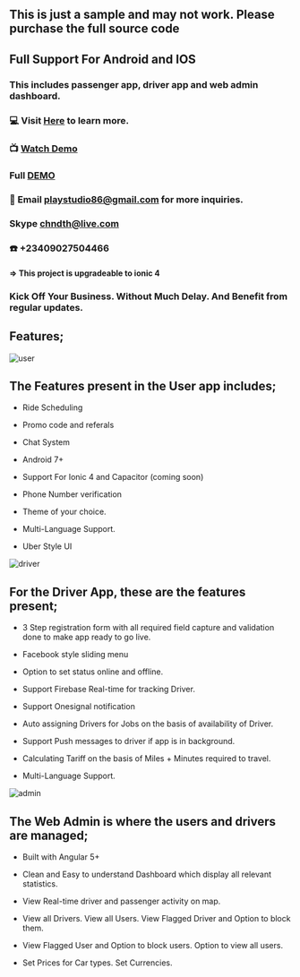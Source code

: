 
## This is just a sample and may not work. Please purchase the full source code

## Full Support For Android and IOS

### This includes passenger app, driver app and web admin dashboard.


### :computer: Visit [Here](https://market.ionicframework.com/starters/uber-style-taxi-booking-app-built-with-ionic-3-upgradeable-to-4-with-firebase-realtime#description) to learn more.

### :tv: [Watch Demo](https://www.youtube.com/watch?v=zBqUA4ffvaM)

### Full [DEMO](https://drive.google.com/drive/u/1/folders/1vGgvEFDAV1ECAs07xLLJvXmYG9PoLNyh)

### :email: Email playstudio86@gmail.com for more inquiries.

### Skype chndth@live.com

### :phone: +23409027504466


#### => This project is upgradeable to ionic 4


### Kick Off Your Business. Without Much Delay. And Benefit from regular updates.



## Features;


![user](https://user-images.githubusercontent.com/7928001/43045102-5155113a-8daa-11e8-8a41-ac03f426d75a.png)
## The Features present in the User app includes;


* Ride Scheduling 

* Promo code and referals

* Chat System 

* Android 7+

* Support For Ionic 4 and Capacitor (coming soon)

* Phone Number verification 

* Theme of your choice. 

* Multi-Language Support. 

* Uber Style UI 



![driver](https://user-images.githubusercontent.com/7928001/43045101-50fb6536-8daa-11e8-82a3-c97adc8c6949.png)
## For the Driver App, these are the features present;


* 3 Step registration form with all required field capture and validation done to make app ready to go live. 

* Facebook style sliding menu 

* Option to set status online and offline. 

* Support Firebase Real-time for tracking Driver. 

* Support Onesignal notification

* Auto assigning Drivers for Jobs on the basis of availability of Driver. 

* Support Push messages to driver if app is in background. 

* Calculating Tariff on the basis of Miles + Minutes required to travel. 

* Multi-Language Support.



![admin](https://user-images.githubusercontent.com/7928001/43045100-509e8bd6-8daa-11e8-9363-6a2ada756e4e.png)
 ## The Web Admin is where the users and drivers are managed;

* Built with Angular 5+

* Clean and Easy to understand Dashboard which display all relevant statistics. 

* View Real-time driver and passenger activity on map. 

* View all Drivers. View all Users. View Flagged Driver and Option to block them. 

* View Flagged User and Option to block users. Option to view all users. 

* Set Prices for Car types. Set Currencies.
